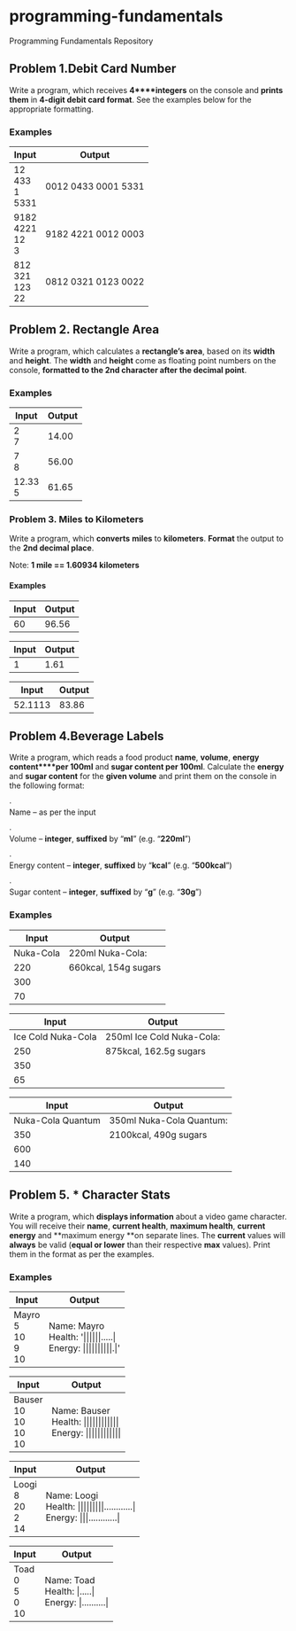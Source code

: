 ﻿# programming-fundamentals
Programming Fundamentals Repository

## Problem 1.Debit Card Number               


Write a program, which receives **4****integers**
on the console and **prints them** in **4-digit debit card format**. See the
examples below for the appropriate formatting.

### Examples


**Input**|**Output**
---------|----------
12 <br> 433 <br> 1 <br> 5331 | 0012 0433 0001 5331 <!-- .element: style="text-align:top;" -->
9182 <br> 4221 <br> 12 <br> 3|9182 4221 0012 0003
812 <br> 321 <br> 123 <br> 22|0812 0321 0123 0022

## Problem 2. Rectangle Area

Write a program, which calculates a **rectangle’s area**, based on its **width** and **height**. The **width** and **height** come as floating point numbers
on the console, **formatted to the 2nd character after the decimal point**.

### Examples

**Input** |**Output** 
|---------|-----------
2 <br>7| 14.00
7 <br>8| 56.00
12.33 <br>5|61.65

### Problem 3. Miles to Kilometers

Write a program, which **converts** **miles** to **kilometers**. **Format** the output to the **2nd
decimal place**.

Note: **1
mile == 1.60934 kilometers**

#### Examples


Input | Output
----- | ------
60    | 96.56

Input | Output 
----- | ------
1     | 1.61

  Input | Output
  ----- | ------
52.1113 | 83.86


## Problem 4.Beverage Labels             


Write a program, which reads a food product
**name**, **volume**, **energy content****per 100ml** and **sugar content per 100ml**. Calculate the **energy** and **sugar content**
for the **given volume** and print them
on the console in the following format:

·       
Name – as per the input

·       
Volume – **integer**, **suffixed** by “**ml**” (e.g. “**220ml**”)

·       
Energy content – **integer**, **suffixed** by “**kcal**” (e.g.
“**500kcal**”)

·       
Sugar content – **integer**, **suffixed** by “**g**” (e.g. “**30g**”) 

### Examples

 

**Input**|**Output**
---------|---------
Nuka-Cola|220ml Nuka-Cola:
220|660kcal, 154g sugars
300|
70|
 




**Input**|**Output**
---------|----------
Ice Cold Nuka-Cola|250ml Ice Cold Nuka-Cola:
250|875kcal, 162.5g sugars
350|
65|



**Input**         |**Output**
------------------|----------
Nuka-Cola Quantum |350ml Nuka-Cola Quantum:
350 |2100kcal, 490g sugars
600 |
140 |
 

## Problem 5. * Character Stats

Write a program, which **displays information** about a video game character. You will receive
their **name**, **current health**, **maximum
health**, **current energy** and **maximum energy **on separate lines. The **current** values will **always** be valid (**equal or lower** than their respective **max** values). Print them in the format as per the examples.

### Examples

**Input** | **Output**
----------|-----------
Mayro <br>5 <br>10 <br>9 <br>10| Name: Mayro <br> Health: '\|\|\|\|\|\|.....\| <br>Energy: \|\|\|\|\|\|\|\|\|\|.\|'

**Input** | **Output**
----------|-----------
Bauser <br> 10 <br> 10 <br> 10 <br> 10|Name: Bauser <br> Health: \|\|\|\|\|\|\|\|\|\|\|\| <br> Energy: \|\|\|\|\|\|\|\|\|\|\|\|

**Input** | **Output**
----------|-----------
Loogi <br> 8 <br> 20 <br> 2 <br> 14|Name: Loogi <br> Health: \|\|\|\|\|\|\|\|\|............\| <br> Energy: \|\|\|............\|

**Input**|**Output**
----------|-----------
Toad <br> 0 <br> 5 <br> 0 <br> 10|Name: Toad <br> Health: \|.....\| <br> Energy: \|..........\|
